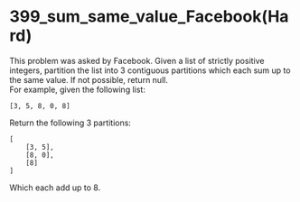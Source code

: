 # 399_sum_same_value_Facebook(Hard)
This problem was asked by Facebook.
Given a list of strictly positive integers, partition the list into 3 contiguous partitions which each sum up to the same value. If not possible, return null.  
For example, given the following list:  
```
[3, 5, 8, 0, 8]
```  
Return the following 3 partitions:  
```
[
    [3, 5],
    [8, 0],
    [8]
]
```  
Which each add up to 8.
